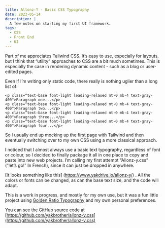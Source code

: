 ```yaml
---
title: Allonz-Y - Basic CSS Typography
date: 2023-05-14
description: |
  A few notes on starting my first UI framework.
tags:
  - CSS
  - Front End
  - UI
---
```


Part of me appreciates Tailwind CSS. It’s easy to use, especially for layouts, but I think that “utility” approaches to CSS are a bit much sometimes. This is especially the case in rendering dynamic content - such as a blog or user-edited pages.

Even if I’m writing only static code, there really is nothing uglier than a long list of:

```
<p class=“text-base font-light leading-relaxed mt-0 mb-4 text-gray-400">Paragraph one...</p>
<p class=“text-base font-light leading-relaxed mt-0 mb-4 text-gray-400">Paragraph two...</p>
<p class=“text-base font-light leading-relaxed mt-0 mb-4 text-gray-400">Paragraph three...</p>
<p class=“text-base font-light leading-relaxed mt-0 mb-4 text-gray-400">Paragraph four...</p>
```

So I usually end up mocking up the first page with Tailwind and then eventually switching over to my own CSS using a more classical approach.

I noticed that I almost always use a basic text typography, regardless of font or colour, so I decided to finally package it all in one place to copy and paste into new web projects. I’m calling my first attempt “Allonz-y.css” (“let’s go!” In French), since it can just be dropped in anywhere.

[It looks something like this] (https://www.yakdrive.io/allonz-y/) . All the colors or fonts can be changed, as can the base text size, and the code will adapt.

This is a work in progress, and mostly for my own use, but it was a fun little project using [Golden Ratio Typography](https://pearsonified.com/golden-ratio-typography-intro/) and my own personal preferences.

You can see the GitHub source code at [https://github.com/yakbrother/allonz-y.css](https://github.com/yakbrother/allonz-y.css)
